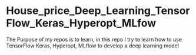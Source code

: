 # House_price_Deep_Learning_TensorFlow_Keras_Hyperopt_MLfow
The Purpose of my repos is to learn, in this repo I try to learn how to use TensorFlow Keras, Hyperopt, MLflow to develop a deep learning model
